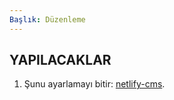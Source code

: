 ```yaml
---
Başlık: Düzenleme
---
```


## YAPILACAKLAR

1. Şunu ayarlamayı bitir: [netlify-cms](https://www.netlifycms.org/docs/add-to-your-site/).
